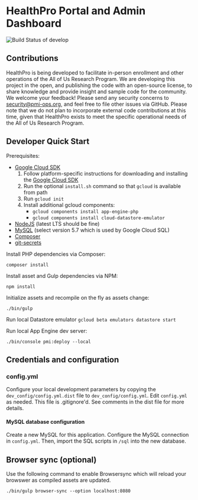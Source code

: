 # HealthPro Portal and Admin Dashboard

![Build Status of develop](https://circleci.com/gh/all-of-us/healthpro.png)

## Contributions

HealthPro is being developed to facilitate in-person enrollment and other operations of the All of Us Research Program. We are developing this project in the open, and publishing the code with an open-source license, to share knowledge and provide insight and sample code for the community. We welcome your feedback! Please send any security concerns to security@pmi-ops.org, and feel free to file other issues via GitHub. Please note that we do not plan to incorporate external code contributions at this time, given that HealthPro exists to meet the specific operational needs of the All of Us Research Program.

## Developer Quick Start

Prerequisites:

* [Google Cloud SDK](https://cloud.google.com/sdk/docs/)
    1. Follow platform-specific instructions for downloading and installing the [Google Cloud SDK](https://cloud.google.com/sdk/docs/)
    2. Run the optional `install.sh` command so that `gcloud` is available from path
    3. Run `gcloud init`
    4. Install additional gcloud components:
        * `gcloud components install app-engine-php`
        * `gcloud components install cloud-datastore-emulator`
* [NodeJS](https://nodejs.org/) (latest LTS should be fine)
* [MySQL](https://dev.mysql.com/downloads/mysql/) (select version 5.7 which is used by Google Cloud SQL)
* [Composer](https://getcomposer.org/doc/00-intro.md#globally)
* [git-secrets](https://github.com/awslabs/git-secrets#installing-git-secrets)

Install PHP dependencies via Composer:

`composer install`

Install asset and Gulp dependencies via NPM:

`npm install`

Initialize assets and recompile on the fly as assets change:

`./bin/gulp`

Run local Datastore emulator
`gcloud beta emulators datastore start`

Run local App Engine dev server:

`./bin/console pmi:deploy --local`

## Credentials and configuration

### config.yml

Configure your local development parameters by copying the `dev_config/config.yml.dist` file to `dev_config/config.yml`.  Edit `config.yml` as needed.  This file is .gitignore'd.  See comments in the dist file for more details.

#### MySQL database configuration
Create a new MySQL for this application.  Configure the MySQL connection in `config.yml`.  Then, import the SQL scripts in `/sql` into the new database.

## Browser sync (optional)

Use the following command to enable Browsersync which will reload your browswer as compiled assets are updated.

`./bin/gulp browser-sync --option localhost:8080`
